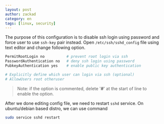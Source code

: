 ```yaml
---
layout: post
author: zackad
category: en
tags: [linux, security]
---
```

The purpose of this configuration is to disable ssh login using password and force user to use `ssh-key` pair instead.
Open `/etc/ssh/sshd_config` file using text editor and change following option.

```bash
PermitRootLogin no          # prevent root login via ssh
PasswordAuthentication no   # deny ssh login using password
PubkeyAuthentication yes    # enable public key authentication

# Explicitly define which user can login via ssh (optional)
# AllowUsers root otheruser
```

> Note: if the option is commented, delete '**#**' at the start of line to enable the option.

After we done editing config file, we need to restart `sshd` service. On ubuntu/debian based distro, we can use command

```bash
sudo service sshd restart
```
